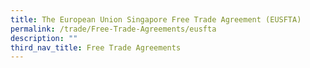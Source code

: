 ```yaml
---
title: The European Union Singapore Free Trade Agreement (EUSFTA)
permalink: /trade/Free-Trade-Agreements/eusfta
description: ""
third_nav_title: Free Trade Agreements
---
```

